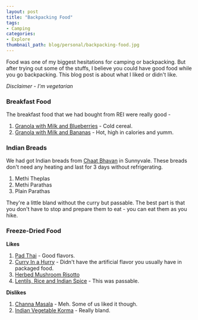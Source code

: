 ```yaml
---
layout: post
title: "Backpacking Food"
tags:
- Camping
categories:
- Explore
thumbnail_path: blog/personal/backpacking-food.jpg
---
```


Food was one of my biggest hesitations for camping or backpacking. But after trying out some of the stuffs, I believe you could have good food while you go backpacking. This blog post is about what I liked or didn't like.

*Disclaimer - I'm vegetarian*

### Breakfast Food

The breakfast food that we had bought from REI were really good - 

1. [Granola with Milk and Blueberries](https://www.rei.com/product/510121/mountain-house-granola-with-milk-and-blueberries-2-servings) - Cold cereal.
2. [Granola with Milk and Bananas](https://www.rei.com/product/101428/backpackers-pantry-granola-with-milk-and-bananas-2-servings) - Hot, high in calories and yumm.

### Indian Breads

We had got Indian breads from [Chaat Bhavan](https://www.yelp.com/biz/chaat-bhavan-sunnyvale) in Sunnyvale. These breads don't need any heating and last for 3 days without refrigerating. 

1. Methi Theplas
2. Methi Parathas
3. Plain Parathas

They're a little bland without the curry but passable. The best part is that you don't have to stop and prepare them to eat - you can eat them as you hike.

### Freeze-Dried Food

**Likes**

1. [Pad Thai](https://www.rei.com/product/711288/backpackers-pantry-pad-thai-veggie-2-servings) - Good flavors.
2. [Curry In a Hurry](https://www.rei.com/product/760585/maryjanesfarm-organic-curry-in-a-hurry-single-serving) - Didn't have the artificial flavor you usually have in packaged food.
3. [Herbed Mushroom Risotto](https://www.rei.com/product/885695/good-to-go-herbed-mushroom-risotto-2-servings)
4. [Lentils, Rice and Indian Spice](https://www.rei.com/product/760588/maryjanesfarm-organic-lentils-rice-and-indian-spice-single-serving) - This was passable.

**Dislikes**

1. [Channa Masala](https://www.rei.com/product/769060/backpackers-pantry-chana-masala-2-servings) - Meh. Some of us liked it though.
2. [Indian Vegetable Korma](https://www.rei.com/product/106096/good-to-go-indian-vegetable-korma-2-servings) - Really bland.